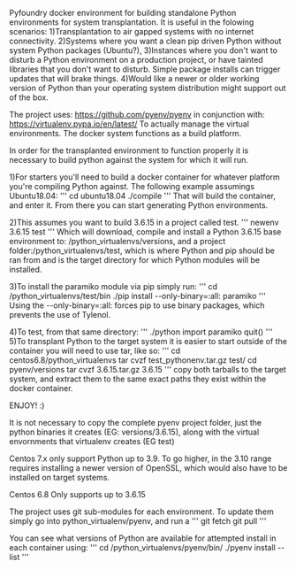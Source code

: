 Pyfoundry docker environment for building standalone Python environments for system transplantation. It is useful in the folowing scenarios:
1)Transplantation to air gapped systems with no internet connectivity.
2)Systems where you want a clean pip driven Python without system Python packages (Ubuntu?),
3)Instances where you don't want to disturb a Python environment on a production project, or have tainted libraries that you don't want to disturb. Simple package installs can trigger updates that will brake things.
4)Would like a newer or older working version of Python than your operating system distribution might support out of the box.

The project uses:
https://github.com/pyenv/pyenv
in conjunction with:
https://virtualenv.pypa.io/en/latest/
To actually manage the virtual environments. The docker system functions as a build platform.

In order for the transplanted environment to function properly it is necessary to build python against the system for which it will run.

1)For starters you'll need to build a docker container for whatever platform you're compiling Python against. The following example assumings Ubuntu18.04:
'''
cd ubuntu18.04
./compile
'''
That will build the container, and enter it. From there you can start generating Python environments.

2)This assumes you want to build 3.6.15 in a project called test.
'''
newenv 3.6.15 test
'''
Which will download, compile and install a Python 3.6.15 base environment to: /python_virtualenvs/versions, and a project folder:/python_virtualenvs/test, which is where Python and pip should be ran from and is the target directory for which Python modules will be installed.

3)To install the paramiko module via pip simply run: 
'''
cd /python_virtualenvs/test/bin
./pip install --only-binary=:all: paramiko
'''
Using the --only-binary=:all: forces pip to use binary packages, which prevents the use of Tylenol.

4)To test, from that same directory:
'''
./python
import paramiko
quit()
'''
5)To transplant Python to the target system it is easier to start outside of the container you will need to use tar, like so:
'''
cd centos6.8/python_virtualenvs
tar cvzf test_pythonenv.tar.gz test/
cd pyenv/versions
tar cvzf 3.6.15.tar.gz 3.6.15
'''
copy both tarballs to the target system, and extract them to the same exact paths they exist within the docker container.

ENJOY! :)



It is not necessary to copy the complete pyenv project folder, just the python binaries it creates (EG: versions/3.6.15), along with the virtual envornments that virtualenv creates (EG test)

Centos 7.x only support Python up to 3.9. To go higher, in the 3.10 range requires installing a newer version of OpenSSL, which would also have to be installed on target systems.

Centos 6.8 Only supports up to 3.6.15


The project uses git sub-modules for each environment. To update them simply go into python_virtualenv/pyenv, and run a 
'''
git fetch
git pull
'''

You can see what versions of Python are available for attempted install in each container using:
'''
cd /python_virtualenvs/pyenv/bin/
./pyenv install --list
'''
